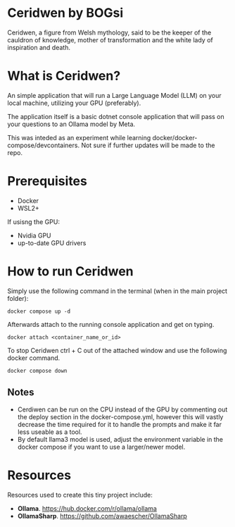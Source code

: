 # Ceridwen by BOGsi 

Ceridwen, a figure from Welsh mythology, said to be the keeper of the cauldron of knowledge, mother of transformation and the white lady of inspiration and death.


# What is Ceridwen?

An simple application that will run a Large Language Model (LLM) on your local machine, utilizing your GPU (preferably). 

The application itself is a basic dotnet console application that will pass on your questions to an Ollama model by Meta. 

This was inteded as an experiment while learning docker/docker-compose/devcontainers. Not sure if further updates will be made to the repo. 


# Prerequisites 

* Docker
* WSL2+

If usisng the GPU:

* Nvidia GPU
* up-to-date GPU drivers 


# How to run Ceridwen

Simply use the following command in the terminal (when in the main project folder):

```
docker compose up -d
```

Afterwards attach to the running console application and get on typing. 

```
docker attach <container_name_or_id>
```

To stop Ceridwen ctrl + C out of the attached window and use the following docker command.

```
docker compose down
```

## Notes 

* Cerdiwen can be run on the CPU instead of the GPU by commenting out the deploy section in the docker-compose.yml, however this will vastly decrease the time required for it to handle the prompts and make it far less useable as a tool. 
* By default llama3 model is used, adjust the environment variable in the docker compose if you want to use a larger/newer model. 



# Resources 

Resources used to create this tiny project include: 

* **Ollama**. https://hub.docker.com/r/ollama/ollama
* **OllamaSharp**. https://github.com/awaescher/OllamaSharp
